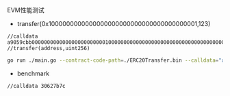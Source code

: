 EVM性能测试

* transfer(0x1000000000000000000000000000000000000001,123)

```
//calldata a9059cbb0000000000000000000000001000000000000000000000000000000000000001000000000000000000000000000000000000000000000000000000000000007b
//transfer(address,uint256)

```

```bash
go run ./main.go --contract-code-path=./ERC20Transfer.bin --calldata="a9059cbb0000000000000000000000001000000000000000000000000000000000000001000000000000000000000000000000000000000000000000000000000000007b" --num-runs=10
```


* benchmark

```bash
//calldata 30627b7c
```
